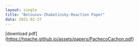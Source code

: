 ```yaml
---
layout: single
title: "Belousov-Zhabotinsky-Reaction Paper"
data: 2021-02-27
---
```


[download pdf] (https://hpache.github.io/assets/papers/PachecoCachon.pdf)